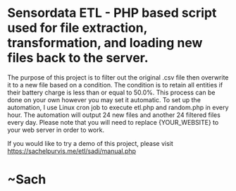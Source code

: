 # Sensordata ETL - PHP based script used for file extraction, transformation, and loading new files back to the server. 

The purpose of this project is to filter out the original .csv file then overwrite it to a new file based on a condition. The condition is to retain all entities if their battery charge is less than or equal to 50.0%. This process can be done on your own however you may set it automatic. To set up the automation, I use Linux cron job to execute etl.php and random.php in every hour. The automation will output 24 new files and another 24 filtered files every day. Please note that you will need to replace {YOUR_WEBSITE} to your web server in order to work.

If you would like to try a demo of this project, please visit https://sachelpurvis.me/etl/sadi/manual.php

# ~Sach
